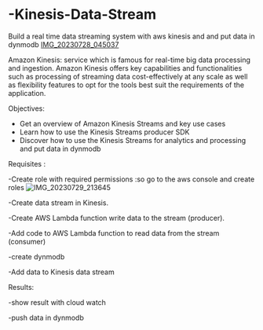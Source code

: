 # -Kinesis-Data-Stream 
 Build a real time data streaming system with aws kinesis and and put data in dynmodb 
 [IMG_20230728_045037](https://github.com/DOAAMOHAME/-Kinesis-Data-Stream/assets/75979372/7338cab7-216e-48a2-a105-b08837c4061c)

 
Amazon Kinesis: service which is famous for real-time big data processing and ingestion. Amazon Kinesis offers key capabilities and functionalities such as processing of streaming data cost-effectively at any scale as well as flexibility features to opt for the tools best suit the requirements of the application.

 Objectives:
 - Get an overview of Amazon Kinesis Streams and key use cases
 - Learn how to use the Kinesis Streams producer SDK 
 - Discover how to use the Kinesis Streams  for analytics and processing and put data in dynmodb

   
Requisites :

-Create role with required permissions :so go to the aws console  and create roles  ![IMG_20230729_213645](https://github.com/DOAAMOHAME/-Kinesis-Data-Stream/assets/75979372/2fdd39d2-f5da-4fc1-8da3-63293ed2486e) 

-Create data stream in Kinesis.

-Create AWS Lambda function write data to the stream (producer).

-Add code to AWS Lambda function to read data from the stream (consumer)

-create dynmodb

-Add data to Kinesis data stream 

Results:

-show result with cloud watch

-push data in dynmodb





